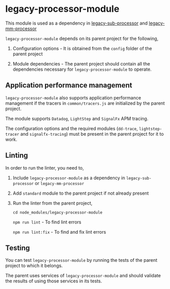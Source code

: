 # legacy-processor-module

This module is used as a dependency in [legacy-sub-processor](https://github.com/topcoder-platform/legacy-sub-processor) and [legacy-mm-processor](https://github.com/topcoder-platform/legacy-mm-processor)

`legacy-processor-module` depends on its parent project for the following,

1. Configuration options - It is obtained from the `config` folder of the parent project

2. Module dependencies - The parent project should contain all the dependencies necessary for `legacy-processor-module` to operate.

## Application performance management

`legacy-processor-module` also supports application performance management if the tracers in `common/tracers.js` are initialized by the parent project.

The module supports `Datadog`, `LightStep` and `SignalFx` APM tracing.

The configuration options and the required modules (`dd-trace`, `lightstep-tracer` and `signalfx-tracing`) must be present in the parent project for it to work.

## Linting

In order to run the linter, you need to,

1. Include `legacy-processor-module` as a dependency in `legacy-sub-processor` or `legacy-mm-processor`

2. Add `standard` module to the parent project if not already present

3. Run the linter from the parent project, 
    
    `cd node_modules/legacy-processor-module`

    `npm run lint` - To find lint errors

    `npm run lint:fix` - To find and fix lint errors

## Testing

You can test `legacy-processor-module` by running the tests of the parent project to which it belongs. 

The parent uses services of `legacy-processor-module` and should validate the results of using those services in its tests.